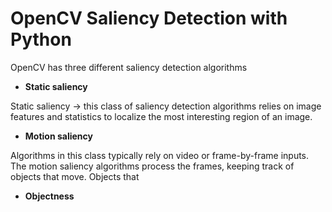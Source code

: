 # OpenCV Saliency Detection with Python


OpenCV has three different saliency detection algorithms

- **Static saliency**

Static saliency -> this class of saliency detection algorithms relies on image features and statistics to localize the most interesting region of an image.

- **Motion saliency**

Algorithms in this class typically rely on video or frame-by-frame inputs. The motion saliency algorithms process the frames, keeping track of objects that move. Objects that

- **Objectness**



<!--stackedit_data:
eyJoaXN0b3J5IjpbLTE2OTQwMjc2ODAsLTE1NTU3MTQyMDcsLT
M0NjI0NzI3MiwtMTAyOTQ3Nzg2OF19
-->